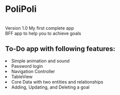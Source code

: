 # PoliPoli
</br>
Version 1.0 My first complete app
</br>BFF app to help you to achieve goals
</br>
<h2>
To-Do app with following features:
</h2>
  <li>Simple animation and sound
  <li>Password login
  <li>Navigation Controller
  <li>TableView
  <li>Core Data with two entities and relationships
  <li>Adding, Updating, and Deleting a goal
  
